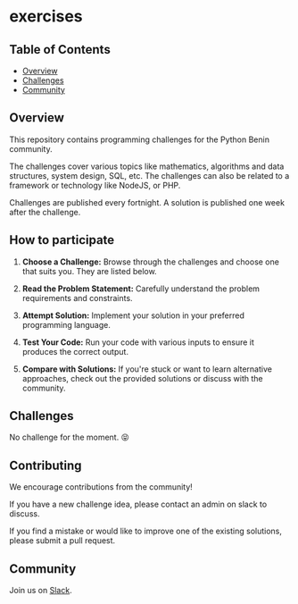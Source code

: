 # exercises

## Table of Contents

- [Overview](#overview)
- [Challenges](#challenges)
- [Community](#community)

## Overview

This repository contains programming challenges for the Python Benin community.

The challenges cover various topics like mathematics, algorithms and data
structures, system design, SQL, etc. The challenges can also be related to a
framework or technology like NodeJS, or PHP.

Challenges are published every fortnight. A solution is published one week after
the challenge.

## How to participate

1. **Choose a Challenge:** Browse through the challenges and choose one that
  suits you. They are listed below.

2. **Read the Problem Statement:** Carefully understand the problem
  requirements and constraints.

3. **Attempt Solution:** Implement your solution in your preferred programming
  language.

4. **Test Your Code:** Run your code with various inputs to ensure it produces
  the correct output.

5. **Compare with Solutions:** If you're stuck or want to learn alternative
  approaches, check out the provided solutions or discuss with the community.

## Challenges

No challenge for the moment. :stuck_out_tongue_closed_eyes:

## Contributing

We encourage contributions from the community!

If you have a new challenge idea, please contact an admin on slack to discuss.

If you find a mistake or would like to improve one of the existing solutions,
please submit a pull request.

## Community

Join us on [Slack](https://pythonbenin.slack.com).
